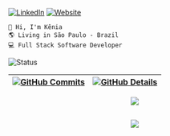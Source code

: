 [![LinkedIn](https://img.shields.io/badge/LinkedIn-blue?style=for-the-badge&logo=Linkedin&logoColor=white)](https://linkedin.com/in/euukc](https://www.linkedin.com/in/keniac))
[![Website](https://img.shields.io/badge/website-green?style=for-the-badge)](https://keniacaroline-dev.vercel.app)


```
👋 Hi, I'm Kênia
🌎 Living in São Paulo - Brazil
💻 Full Stack Software Developer
```

![Status](./profile-3d-contrib/profile-night-rainbow.svg)
  
 | [![GitHub Commits](http://github-profile-summary-cards.vercel.app/api/cards/productive-time?username=euukc&theme=github_dark&utcOffset=-3)](https://github.com/vn7n24fzkq/github-profile-summary-cards) | [![GitHub Details](http://github-profile-summary-cards.vercel.app/api/cards/profile-details?username=euukc&theme=github_dark)](https://github.com/vn7n24fzkq/github-profile-summary-cards) |  
 | ----------- | ----------- |


 
  <div align="center" >
<a href="https://skillicons.dev"   >
  <img src="https://skillicons.dev/icons?i=html,css,javascript,react,next,express,tailwind,figma,mongodb,firebase,go,python,c#" />
</a>
  <br />

  </div>

 
##
   <div align="center" >
     <img src="https://github-profile-trophy.vercel.app/?username=euukc&row=1&column=6&theme=darkhub&margin-w=15&margin-h=15"/>
  </div>
